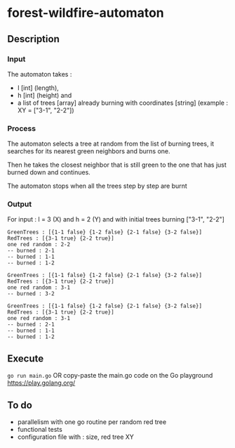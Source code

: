 # forest-wildfire-automaton

## Description

### Input

The automaton takes : 
* l [int] (length), 
* h [int] (height) and 
* a list of trees [array] already burning 
with coordinates [string] (example : XY = ["3-1", "2-2"])

### Process
The automaton selects a tree at random from the list of burning trees, 
it searches for its nearest green neighbors and burns one.

Then he takes the closest neighbor that is still green to the one that 
has just burned down and continues.

The automaton stops when all the 
trees step by step are burnt

### Output

For input : l = 3 (X) and h = 2 (Y) and with initial trees burning
["3-1", "2-2"]

```
GreenTrees : [{1-1 false} {1-2 false} {2-1 false} {3-2 false}]
RedTrees : [{3-1 true} {2-2 true}]
one red random : 2-2
-- burned : 2-1
-- burned : 1-1
-- burned : 1-2

GreenTrees : [{1-1 false} {1-2 false} {2-1 false} {3-2 false}]
RedTrees : [{3-1 true} {2-2 true}]
one red random : 3-1
-- burned : 3-2

GreenTrees : [{1-1 false} {1-2 false} {2-1 false} {3-2 false}]
RedTrees : [{3-1 true} {2-2 true}]
one red random : 3-1
-- burned : 2-1
-- burned : 1-1
-- burned : 1-2
```
## Execute

`go run main.go` OR copy-paste the main.go code on the Go playground
https://play.golang.org/

## To do

* parallelism with one go routine per random red tree
* functional tests
* configuration file with : size, red tree XY